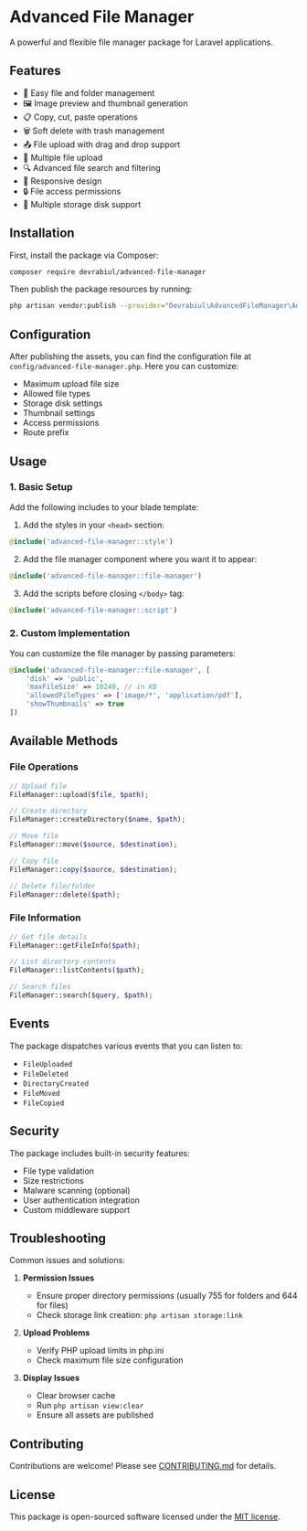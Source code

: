 # Advanced File Manager

A powerful and flexible file manager package for Laravel applications.

## Features

- 📁 Easy file and folder management
- 🖼️ Image preview and thumbnail generation
- 📋 Copy, cut, paste operations
- 🗑️ Soft delete with trash management
- 📤 File upload with drag and drop support
- 📎 Multiple file upload
- 🔍 Advanced file search and filtering
- 📱 Responsive design
- 🔒 File access permissions
- 💾 Multiple storage disk support

## Installation

First, install the package via Composer:

```bash
composer require devrabiul/advanced-file-manager
```

Then publish the package resources by running:

```bash
php artisan vendor:publish --provider="Devrabiul\AdvancedFileManager\AdvancedFileManagerServiceProvider"
```

## Configuration

After publishing the assets, you can find the configuration file at `config/advanced-file-manager.php`. Here you can customize:

- Maximum upload file size
- Allowed file types
- Storage disk settings
- Thumbnail settings
- Access permissions
- Route prefix

## Usage

### 1. Basic Setup

Add the following includes to your blade template:

1. Add the styles in your `<head>` section:
```php
@include('advanced-file-manager::style')
```

2. Add the file manager component where you want it to appear:
```php
@include('advanced-file-manager::file-manager')
```

3. Add the scripts before closing `</body>` tag:
```php
@include('advanced-file-manager::script')
```

### 2. Custom Implementation

You can customize the file manager by passing parameters:

```php
@include('advanced-file-manager::file-manager', [
    'disk' => 'public',
    'maxFileSize' => 10240, // in KB
    'allowedFileTypes' => ['image/*', 'application/pdf'],
    'showThumbnails' => true
])
```

## Available Methods

### File Operations

```php
// Upload file
FileManager::upload($file, $path);

// Create directory
FileManager::createDirectory($name, $path);

// Move file
FileManager::move($source, $destination);

// Copy file
FileManager::copy($source, $destination);

// Delete file/folder
FileManager::delete($path);
```

### File Information

```php
// Get file details
FileManager::getFileInfo($path);

// List directory contents
FileManager::listContents($path);

// Search files
FileManager::search($query, $path);
```

## Events

The package dispatches various events that you can listen to:

- `FileUploaded`
- `FileDeleted`
- `DirectoryCreated`
- `FileMoved`
- `FileCopied`

## Security

The package includes built-in security features:

- File type validation
- Size restrictions
- Malware scanning (optional)
- User authentication integration
- Custom middleware support

## Troubleshooting

Common issues and solutions:

1. **Permission Issues**
   - Ensure proper directory permissions (usually 755 for folders and 644 for files)
   - Check storage link creation: `php artisan storage:link`

2. **Upload Problems**
   - Verify PHP upload limits in php.ini
   - Check maximum file size configuration

3. **Display Issues**
   - Clear browser cache
   - Run `php artisan view:clear`
   - Ensure all assets are published

## Contributing

Contributions are welcome! Please see [CONTRIBUTING.md](CONTRIBUTING.md) for details.

## License

This package is open-sourced software licensed under the [MIT license](LICENSE.md).